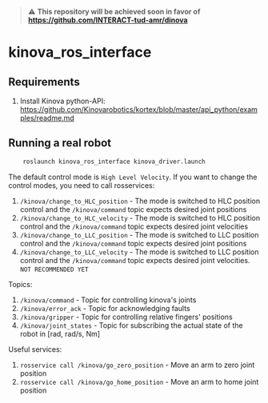 > :warning: **This repository will be achieved soon in favor of https://github.com/INTERACT-tud-amr/dinova**


# kinova_ros_interface

## Requirements
1. Install Kinova python-API:
https://github.com/Kinovarobotics/kortex/blob/master/api_python/examples/readme.md

## Running a real robot
``` bash
    roslaunch kinova_ros_interface kinova_driver.launch
```

The default control mode is `High Level Velocity`. If you want to change the control modes, you need to call rosservices:
1. `/kinova/change_to_HLC_position` - The mode is switched to HLC position control and the `/kinova/command` topic expects desired joint positions
2. `/kinova/change_to_HLC_velocity` - The mode is switched to HLC position control and the `/kinova/command` topic expects desired joint velocities
3. `/kinova/change_to_LLC_position` - The mode is switched to LLC position control and the `/kinova/command` topic expects desired joint positions
4. `/kinova/change_to_LLC_velocity` - The mode is switched to LLC position control and the `/kinova/command` topic expects desired joint velocities. `NOT RECOMMENDED YET`

Topics:
1. `/kinova/command` - Topic for controlling kinova's joints
2. `/kinova/error_ack` - Topic for acknowledging faults
3. `/kinova/gripper` - Topic for controlling relative fingers' positions
4. `/kinova/joint_states` - Topic for subscribing the actual state of the robot in [rad, rad/s, Nm]

Useful services:
1. `rosservice call /kinova/go_zero_position` - Move an arm to zero joint position
2. `rosservice call /kinova/go_home_position` - Move an arm to home joint position





